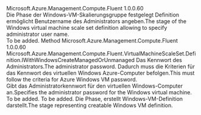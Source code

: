 <Type Name="IWithWindowsAdminPasswordManagedOrUnmanaged" FullName="Microsoft.Azure.Management.Compute.Fluent.VirtualMachineScaleSet.Definition.IWithWindowsAdminPasswordManagedOrUnmanaged">
  <TypeSignature Language="C#" Value="public interface IWithWindowsAdminPasswordManagedOrUnmanaged" />
  <TypeSignature Language="ILAsm" Value=".class public interface auto ansi abstract IWithWindowsAdminPasswordManagedOrUnmanaged" />
  <TypeSignature Language="DocId" Value="T:Microsoft.Azure.Management.Compute.Fluent.VirtualMachineScaleSet.Definition.IWithWindowsAdminPasswordManagedOrUnmanaged" />
  <TypeSignature Language="VB.NET" Value="Public Interface IWithWindowsAdminPasswordManagedOrUnmanaged" />
  <TypeSignature Language="F#" Value="type IWithWindowsAdminPasswordManagedOrUnmanaged = interface" />
  <AssemblyInfo>
    <AssemblyName>Microsoft.Azure.Management.Compute.Fluent</AssemblyName>
    <AssemblyVersion>1.0.0.60</AssemblyVersion>
  </AssemblyInfo>
  <Interfaces />
  <Docs>
    <summary>
            <span data-ttu-id="0fcdd-101">Die Phase der Windows-VM-Skalierungsgruppe festgelegt Definition ermöglicht Benutzername des Administrators angeben.</span><span class="sxs-lookup"><span data-stu-id="0fcdd-101">The stage of the Windows virtual machine scale set definition allowing to specify administrator user name.</span></span>
            </summary>
    <remarks>To be added.</remarks>
  </Docs>
  <Members>
    <Member MemberName="WithAdminPassword">
      <MemberSignature Language="C#" Value="public Microsoft.Azure.Management.Compute.Fluent.VirtualMachineScaleSet.Definition.IWithWindowsCreateManagedOrUnmanaged WithAdminPassword (string adminPassword);" />
      <MemberSignature Language="ILAsm" Value=".method public hidebysig newslot virtual instance class Microsoft.Azure.Management.Compute.Fluent.VirtualMachineScaleSet.Definition.IWithWindowsCreateManagedOrUnmanaged WithAdminPassword(string adminPassword) cil managed" />
      <MemberSignature Language="DocId" Value="M:Microsoft.Azure.Management.Compute.Fluent.VirtualMachineScaleSet.Definition.IWithWindowsAdminPasswordManagedOrUnmanaged.WithAdminPassword(System.String)" />
      <MemberSignature Language="VB.NET" Value="Public Function WithAdminPassword (adminPassword As String) As IWithWindowsCreateManagedOrUnmanaged" />
      <MemberSignature Language="F#" Value="abstract member WithAdminPassword : string -&gt; Microsoft.Azure.Management.Compute.Fluent.VirtualMachineScaleSet.Definition.IWithWindowsCreateManagedOrUnmanaged" Usage="iWithWindowsAdminPasswordManagedOrUnmanaged.WithAdminPassword adminPassword" />
      <MemberType>Method</MemberType>
      <AssemblyInfo>
        <AssemblyName>Microsoft.Azure.Management.Compute.Fluent</AssemblyName>
        <AssemblyVersion>1.0.0.60</AssemblyVersion>
      </AssemblyInfo>
      <ReturnValue>
        <ReturnType>Microsoft.Azure.Management.Compute.Fluent.VirtualMachineScaleSet.Definition.IWithWindowsCreateManagedOrUnmanaged</ReturnType>
      </ReturnValue>
      <Parameters>
        <Parameter Name="adminPassword" Type="System.String" />
      </Parameters>
      <Docs>
        <param name="adminPassword"><span data-ttu-id="0fcdd-102">Das Kennwort des Administrators.</span><span class="sxs-lookup"><span data-stu-id="0fcdd-102">The administrator password.</span></span> <span data-ttu-id="0fcdd-103">Dadurch muss die Kriterien für das Kennwort des virtuellen Windows Azure-Computer befolgen.</span><span class="sxs-lookup"><span data-stu-id="0fcdd-103">This must follow the criteria for Azure Windows VM password.</span></span></param>
        <summary>
            <span data-ttu-id="0fcdd-104">Gibt das Administratorkennwort für den virtuellen Windows-Computer an.</span><span class="sxs-lookup"><span data-stu-id="0fcdd-104">Specifies the administrator password for the Windows virtual machine.</span></span>
            </summary>
        <returns>To be added.</returns>
        <remarks>To be added.</remarks>
        <return><span data-ttu-id="0fcdd-105">Die Phase, erstellt Windows-VM-Definition darstellt.</span><span class="sxs-lookup"><span data-stu-id="0fcdd-105">The stage representing creatable Windows VM definition.</span></span></return>
      </Docs>
    </Member>
  </Members>
</Type>